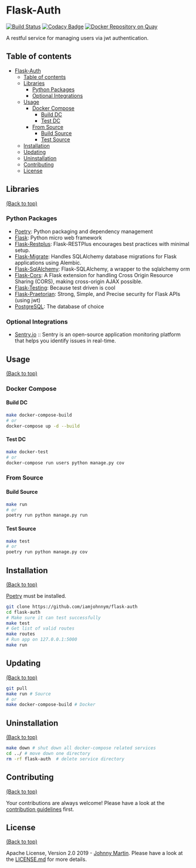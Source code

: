 # Flask-Auth

[![Build Status](https://travis-ci.com/iamjohnnym/flask-auth.svg?branch=master)](https://travis-ci.com/iamjohnnym/flask-auth)
[![Codacy Badge](https://api.codacy.com/project/badge/Grade/a4a65c2fa1934ee29e454e2fba330c4c)](https://www.codacy.com?utm_source=github.com&amp;utm_medium=referral&amp;utm_content=iamjohnnym/flask-auth&amp;utm_campaign=Badge_Grade)
[![Docker Repository on Quay](https://quay.io/repository/iamjohnnym/flask-auth/status?token=844b7e1a-eef3-4832-9afb-0e00ab7f2f14 "Docker Repository on Quay")](https://quay.io/repository/iamjohnnym/flask-auth)

A restful service for managing users via jwt authentication.

## Table of contents

- [Flask-Auth](#flask-auth)
  - [Table of contents](#table-of-contents)
  - [Libraries](#libraries)
    - [Python Packages](#python-packages)
    - [Optional Integrations](#optional-integrations)
  - [Usage](#usage)
    - [Docker Compose](#docker-compose)
      - [Build DC](#build-dc)
      - [Test DC](#test-dc)
    - [From Source](#from-source)
      - [Build Source](#build-source)
      - [Test Source](#test-source)
  - [Installation](#installation)
  - [Updating](#updating)
  - [Uninstallation](#uninstallation)
  - [Contributing](#contributing)
  - [License](#license)

## Libraries

[(Back to top)](#table-of-contents)

### Python Packages

- [Poetry](https://poetry.eustace.io/): Python packaging and dependency management
- [Flask](https://palletsprojects.com/p/flask/): Python micro web framework
- [Flask-Restplus](https://flask-restplus.readthedocs.io/en/stable/): Flask-RESTPlus encourages best practices with minimal setup.
- [Flask-Migrate](https://flask-migrate.readthedocs.io/en/latest/): Handles SQLAlchemy database migrations for Flask applications using Alembic.
- [Flask-SqlAlchemy](https://flask-sqlalchemy.palletsprojects.com/en/2.x/): Flask-SQLAlchemy, a wrapper to the sqlalchemy orm
- [Flask-Cors](https://flask-cors.readthedocs.io/en/latest/): A Flask extension for handling Cross Origin Resource Sharing (CORS), making cross-origin AJAX possible.
- [Flask-Testing](https://pythonhosted.org/Flask-Testing/): Because test driven is cool
- [Flask-Praetorian](https://github.com/dusktreader/flask-praetorian): Strong, Simple, and Precise security for Flask APIs (using jwt)
- [PostgreSQL](https://www.postgresql.org/): The database of choice

### Optional Integrations

- [Sentry.io](https://sentry.io) :: Sentry is an open-source application monitoring platform that helps you identify issues in real-time.

## Usage

[(Back to top)](#table-of-contents)

### Docker Compose

#### Build DC

```bash
make docker-compose-build
# or
docker-compose up -d --build
```

#### Test DC

```bash
make docker-test
# or
docker-compose run users python manage.py cov
```

### From Source

#### Build Source

```bash
make run
# or
poetry run python manage.py run
```

#### Test Source

```bash
make test
# or
poetry run python manage.py cov
```

## Installation

[(Back to top)](#table-of-contents)

[Poetry](https://poetry.eustace.io/) must be installed.

```bash
git clone https://github.com/iamjohnnym/flask-auth
cd flask-auth
# Make sure it can test successfully
make test
# Get list of valid routes
make routes
# Run app on 127.0.0.1:5000
make run
```

## Updating

[(Back to top)](#table-of-contents)

```bash
git pull
make run # Source
# or
make docker-compose-build # Docker
```

## Uninstallation

[(Back to top)](#table-of-contents)

```bash
make down # shut down all docker-compose related services
cd ../ # move down one directory
rm -rf flask-auth  # delete service directory
```

## Contributing

[(Back to top)](#table-of-contents)

Your contributions are always welcome! Please have a look at the [contribution guidelines](CONTRIBUTING.md) first.

## License

[(Back to top)](#table-of-contents)

Apache License, Version 2.0 2019 - [Johnny Martin](https://github.com/iamjohnnym/). Please have a look at the [LICENSE.md](LICENSE.md) for more details.

